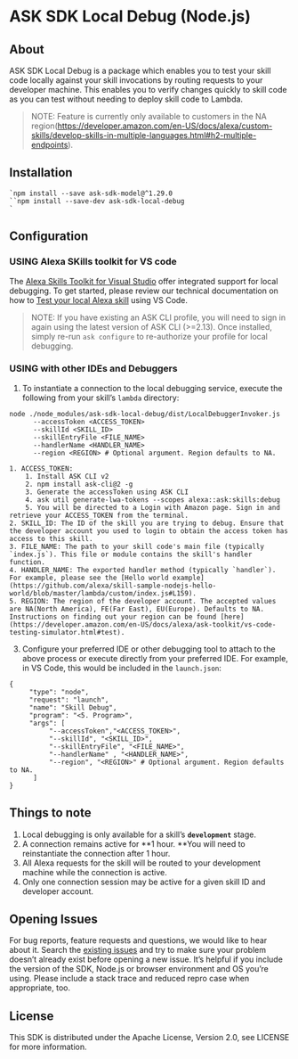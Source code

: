 # ASK SDK Local Debug (Node.js)

## About

ASK SDK Local Debug is a package which enables you to test your skill code locally against your skill invocations by routing requests to your developer machine. This enables you to verify changes quickly to skill code as you can test without needing to deploy skill code to Lambda.


> NOTE: Feature is currently only available to customers in the NA region(https://developer.amazon.com/en-US/docs/alexa/custom-skills/develop-skills-in-multiple-languages.html#h2-multiple-endpoints). 

## Installation

```
`npm install --save ask-sdk-model@^1.29.0
``npm install --save-dev ask-sdk-local-debug
`
```

## Configuration

### USING Alexa SKills toolkit for VS code

The [Alexa Skills Toolkit for Visual Studio](https://developer.amazon.com/en-US/docs/alexa/ask-toolkit/get-started-with-the-ask-toolkit-for-visual-studio-code.html) offer integrated support for local debugging. To get started, please review our technical documentation on how to [Test your local Alexa skill](https://developer.amazon.com/en-US/docs/alexa/ask-toolkit/vs-code-ask-skills.html#test) using VS Code.


> NOTE: If you have existing an ASK CLI profile, you will need to sign in again using the latest version of ASK CLI (>=2.13). Once installed, simply re-run `ask configure` to re-authorize your profile for local debugging.

### USING with other IDEs and Debuggers

1. To instantiate a connection to the local debugging service, execute the following from your skill’s `lambda` directory:
```
node ./node_modules/ask-sdk-local-debug/dist/LocalDebuggerInvoker.js 
      --accessToken <ACCESS_TOKEN>
      --skillId <SKILL_ID>
      --skillEntryFile <FILE_NAME>
      --handlerName <HANDLER_NAME>
      --region <REGION> # Optional argument. Region defaults to NA.
```
    1. ACCESS_TOKEN:
        1. Install ASK CLI v2
        2. npm install ask-cli@2 -g
        3. Generate the accessToken using ASK CLI
        4. ask util generate-lwa-tokens --scopes alexa::ask:skills:debug
        5. You will be directed to a Login with Amazon page. Sign in and retrieve your ACCESS_TOKEN from the terminal.
    2. SKILL_ID: The ID of the skill you are trying to debug. Ensure that the developer account you used to login to obtain the access token has access to this skill.
    3. FILE_NAME: The path to your skill code's main file (typically `index.js`). This file or module contains the skill's handler function.
    4. HANDLER_NAME: The exported handler method (typically `handler`). For example, please see the [Hello world example](https://github.com/alexa/skill-sample-nodejs-hello-world/blob/master/lambda/custom/index.js#L159).
    5. REGION: The region of the developer account. The accepted values are NA(North America), FE(Far East), EU(Europe). Defaults to NA. Instructions on finding out your region can be found [here](https://developer.amazon.com/en-US/docs/alexa/ask-toolkit/vs-code-testing-simulator.html#test).
3. Configure your preferred IDE or other debugging tool to attach to the above process or execute directly from your preferred IDE. For example, in VS Code, this would be included in the `launch.json`:
```	
{
     "type": "node",
     "request": "launch",
     "name": "Skill Debug",
     "program": "<5. Program>",
     "args": [
          "--accessToken","<ACCESS_TOKEN>",
          "--skillId", "<SKILL_ID>",
          "--skillEntryFile", "<FILE_NAME>",
          "--handlerName" , "<HANDLER_NAME>",
          "--region", "<REGION>" # Optional argument. Region defaults to NA.
      ]
}
```

## Things to note

1. Local debugging is only available for a skill’s **`development`** stage.
2. A connection remains active for **1 hour. **You will need to reinstantiate the connection after 1 hour.
3. All Alexa requests for the skill will be routed to your development machine while the connection is active. 
4. Only one connection session may be active for a given skill ID and developer account.

## Opening Issues

For bug reports, feature requests and questions, we would like to hear about it. Search the [existing issues](https://github.com/alexa/alexa-skills-kit-sdk-for-nodejs/issues) and try to make sure your problem doesn’t already exist before opening a new issue. It’s helpful if you include the version of the SDK, Node.js or browser environment and OS you’re using. Please include a stack trace and reduced repro case when appropriate, too.

## License

This SDK is distributed under the Apache License, Version 2.0, see LICENSE for more information.
